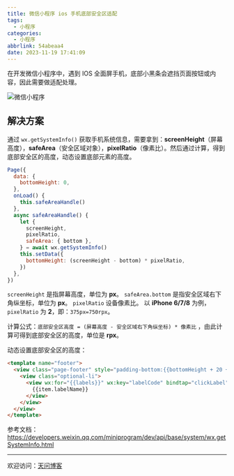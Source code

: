 ```yaml
---
title: 微信小程序 ios 手机底部安全区适配
tags:
  - 小程序
categories:
  - 小程序
abbrlink: 54abeaa4
date: 2023-11-19 17:41:09
---
```


在开发微信小程序中，遇到 IOS 全面屏手机，底部小黑条会遮挡页面按钮或内容，因此需要做适配处理。

![微信小程序](https://tiven.cn/static/img/weapp-01-UZsuDKXN.jpg)

<!-- more -->

## 解决方案

通过 `wx.getSystemInfo()` 获取手机系统信息，需要拿到：**screenHeight**（屏幕高度），**safeArea**（安全区域对象），**pixelRatio**（像素比）。然后通过计算，得到底部安全区的高度，动态设置底部元素的高度。

```js
Page({
  data: {
    bottomHeight: 0,
  },
  onLoad() {
    this.safeAreaHandle()
  },
  async safeAreaHandle() {
    let {
      screenHeight,
      pixelRatio,
      safeArea: { bottom },
    } = await wx.getSystemInfo()
    this.setData({
      bottomHeight: (screenHeight - bottom) * pixelRatio,
    })
  },
})
```

`screenHeight` 是指屏幕高度，单位为 **px**。
`safeArea.bottom` 是指安全区域右下角纵坐标，单位为 **px**。
`pixelRatio` 设备像素比。
以 **iPhone 6/7/8** 为例，`pixelRatio` 为 **2**，即：`375px=750rpx`。

计算公式：`底部安全区高度 = (屏幕高度 - 安全区域右下角纵坐标) * 像素比` ，由此计算可得到底部安全区的高度，单位是 **rpx**。

动态设置底部安全区的高度：

```html
<template name="footer">
  <view class="page-footer" style="padding-bottom:{{bottomHeight + 20 +'rpx' }}">
    <view class="optional-li">
      <view wx:for="{{labels}}" wx:key="labelCode" bindtap="clickLabel" data-args="{{item}}" class="opt-item">
        {{item.labelName}}
      </view>
    </view>
  </view>
</template>
```

参考文档：https://developers.weixin.qq.com/miniprogram/dev/api/base/system/wx.getSystemInfo.html

---

欢迎访问：[天问博客](https://tiven.cn/p/54abeaa4/ "天问博客-专注于大前端技术")

